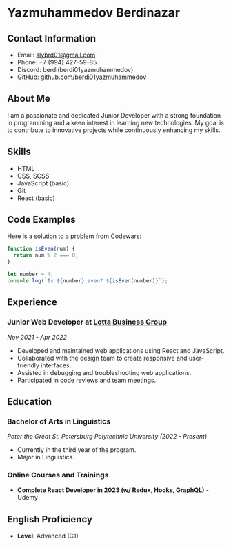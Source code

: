 # Yazmuhammedov Berdinazar

## Contact Information
- Email: slybrd01@gmail.com
- Phone: +7 (994) 427-59-85
- Discord: berdi(berdi01yazmuhammedov)
- GitHub: [github.com/berdi01yazmuhammedov](https://github.com/berdi01yazmuhammedov)

## About Me
I am a passionate and dedicated Junior Developer with a strong foundation in programming and a keen interest in learning new technologies. My goal is to contribute to innovative projects while continuously enhancing my skills.

## Skills
- HTML
- CSS, SCSS
- JavaScript (basic)
- Git
- React (basic)

## Code Examples
Here is a solution to a problem from Codewars:

```javascript
function isEven(num) {
  return num % 2 === 0;
}

let number = 4;
console.log(`Is ${number} even? ${isEven(number)}`);
```

## Experience
### Junior Web Developer at [Lotta Business Group](https://lotta-tm.com/index.php/ru/)
*Nov 2021 - Apr 2022*
- Developed and maintained web applications using React and JavaScript.
- Collaborated with the design team to create responsive and user-friendly interfaces.
- Assisted in debugging and troubleshooting web applications.
- Participated in code reviews and team meetings.


## Education
### Bachelor of Arts in Linguistics
*Peter the Great St. Petersburg Polytechnic University (2022 - Present)*
- Currently in the third year of the program.
- Major in Linguistics.

### Online Courses and Trainings
- **Complete React Developer in 2023 (w/ Redux, Hooks, GraphQL)** - Udemy


## English Proficiency
- **Level**: Advanced (C1)

